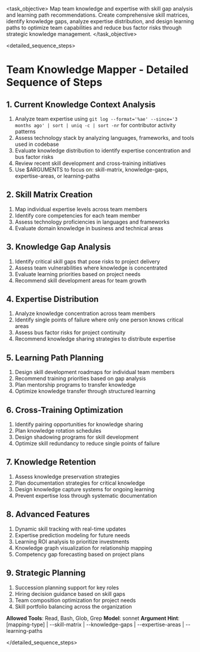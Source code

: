 <task name="Team Knowledge Mapper">

<task_objective>
Map team knowledge and expertise with skill gap analysis and learning path recommendations. Create comprehensive skill matrices, identify knowledge gaps, analyze expertise distribution, and design learning paths to optimize team capabilities and reduce bus factor risks through strategic knowledge management.
</task_objective>

<detailed_sequence_steps>
# Team Knowledge Mapper - Detailed Sequence of Steps

## 1. Current Knowledge Context Analysis

1. Analyze team expertise using `git log --format='%ae' --since='3 months ago' | sort | uniq -c | sort -nr` for contributor activity patterns
2. Assess technology stack by analyzing languages, frameworks, and tools used in codebase
3. Evaluate knowledge distribution to identify expertise concentration and bus factor risks
4. Review recent skill development and cross-training initiatives
5. Use $ARGUMENTS to focus on: skill-matrix, knowledge-gaps, expertise-areas, or learning-paths

## 2. Skill Matrix Creation

1. Map individual expertise levels across team members
2. Identify core competencies for each team member
3. Assess technology proficiencies in languages and frameworks
4. Evaluate domain knowledge in business and technical areas

## 3. Knowledge Gap Analysis

1. Identify critical skill gaps that pose risks to project delivery
2. Assess team vulnerabilities where knowledge is concentrated
3. Evaluate learning priorities based on project needs
4. Recommend skill development areas for team growth

## 4. Expertise Distribution

1. Analyze knowledge concentration across team members
2. Identify single points of failure where only one person knows critical areas
3. Assess bus factor risks for project continuity
4. Recommend knowledge sharing strategies to distribute expertise

## 5. Learning Path Planning

1. Design skill development roadmaps for individual team members
2. Recommend training priorities based on gap analysis
3. Plan mentorship programs to transfer knowledge
4. Optimize knowledge transfer through structured learning

## 6. Cross-Training Optimization

1. Identify pairing opportunities for knowledge sharing
2. Plan knowledge rotation schedules
3. Design shadowing programs for skill development
4. Optimize skill redundancy to reduce single points of failure

## 7. Knowledge Retention

1. Assess knowledge preservation strategies
2. Plan documentation strategies for critical knowledge
3. Design knowledge capture systems for ongoing learning
4. Prevent expertise loss through systematic documentation

## 8. Advanced Features

1. Dynamic skill tracking with real-time updates
2. Expertise prediction modeling for future needs
3. Learning ROI analysis to prioritize investments
4. Knowledge graph visualization for relationship mapping
5. Competency gap forecasting based on project plans

## 9. Strategic Planning

1. Succession planning support for key roles
2. Hiring decision guidance based on skill gaps
3. Team composition optimization for project needs
4. Skill portfolio balancing across the organization

**Allowed Tools**: Read, Bash, Glob, Grep
**Model**: sonnet
**Argument Hint**: [mapping-type] | --skill-matrix | --knowledge-gaps | --expertise-areas | --learning-paths

</detailed_sequence_steps>

</task>
